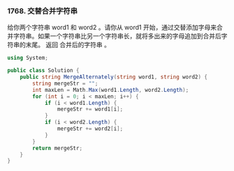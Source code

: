 ### 1768. 交替合并字符串

给你两个字符串 word1 和 word2 。请你从 word1 开始，通过交替添加字母来合并字符串。如果一个字符串比另一个字符串长，就将多出来的字母追加到合并后字符串的末尾。
返回 合并后的字符串 。


```csharp
using System;

public class Solution {
    public string MergeAlternately(string word1, string word2) {
        string mergeStr = "";
        int maxLen = Math.Max(word1.Length, word2.Length);
        for (int i = 0; i < maxLen; i++) {
            if (i < word1.Length) {
                mergeStr += word1[i];
            }
            if (i < word2.Length) {
                mergeStr += word2[i];
            }
        }
        return mergeStr;
    }
}
```